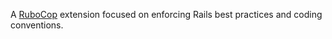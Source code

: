 A [RuboCop](https://github.com/rubocop-hq/rubocop) extension focused on enforcing Rails best practices and coding conventions.
